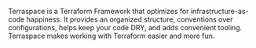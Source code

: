Terraspace is a Terraform Framework that optimizes for infrastructure-as-code happiness. It provides an organized structure, conventions over configurations, helps keep your code DRY, and adds convenient tooling. Terraspace makes working with Terraform easier and more fun.